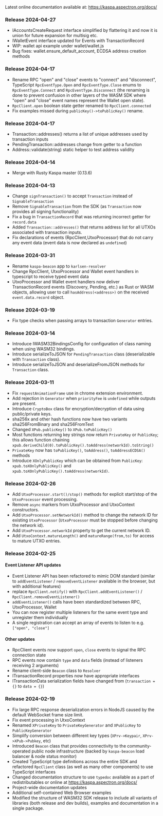 Latest online documentation available at: https://kaspa.aspectron.org/docs/
### Release 2024-04-27
 - IAccountsCreateRequest interface simplified by flattering it and now it is union for future expansion for multisig etc.
 - IWalletEvent interface updated for Events with TransactionRecord
 - WIP: wallet api example under wallet/wallet.js
 - Bug fixes: wallet.ensure_default_account, ECDSA address creation methods

### Release 2024-04-17

- Rename RPC "open" and "close" events to "connect" and "disconnect", TypeScript `RpcEventType.Open` and `RpcEventType.Close` enums to `RpcEventType.Connect` and `RpcEventType.Disconnect` (the renaming is done to prevent confusion in other layers of the WASM SDK where "open" and "close" event names represent the Wallet open state).
- `RpcClient.open` boolean state getter renamed to `RpcClient.connected`
- Fix examples missed during `publicKey()->toPublicKey()` rename.

### Release 2024-04-17

- Transaction::addresses() returns a list of unique addresses used by transaction inputs
- PendingTransaction::addresses change from getter to a function
- Address::validate(string) static helper to test address validity

### Release 2024-04-14

- Merge with Rusty Kaspa master (0.13.6)

### Release 2024-04-13

- Change `signTransaction()` to accept `Transaction` instead of `SignableTransaction`
- Remove `SignableTransaction` from the SDK (as `Transaction` now provides all signing functionality)
- Fix a bug in `TransactionRecord` that was returning incorrect getter for `record.data`
- Added `Transaction::addresses()` that returns address list for all UTXOs associated with transaction inputs.
- Fix declarations of events (RpcClient,UtxoProcessor) that do not carry any event data (event data is now declared as `undefined`)

### Release 2024-03-31

- Rename `kaspa-beacon` app to `karlsen-resolver`
- Change RpcClient, UtxoProcessor and Wallet event handlers in typescript to receive typed event data
- UtxoProcessor and Wallet event handlers now deliver TransactionRecord events (Discovery, Pending, etc.)
as Rust or WASM objects, allowing user to call `hasAddress(<address>)` on the received `event.data.record` object.

### Release 2024-03-19

- Fix type checks when passing arrays to transaction `Generator` entries.

### Release 2024-03-14

- Introduce IWASM32BindingsConfig for configuration of class naming when using WASM32 bindings.
- Introduce serializeToJSON for `PendingTransaction` class (deserializable with `Transaction` class).
- Introduce serializeToJSON and deserializeFromJSON methods for `Transaction` class.

### Release 2024-03-11

- Fix `requestAnimationFrame` use in chrome extension environment.
- Add rejection in `Generator` when `priorityFee` is `undefined` while outputs are present.
- Introduce `CryptoBox` class for encryption/decryption of data using public/private keys.
- sha256x and other hash functions now have two variants sha256FromBinary and sha256FromText
- Changed `XPub.publicKey()` to `XPub.toPublicKey()`
- Most functions returning key strings now return `PrivateKey` or `PublicKey`; this allows function chaining `xpub.deriveChild(0).toPublicKey().toAddress(networkId).toString()`
- `PrivateKey` now has `toPublicKey()`, `toAddress()`, `toAddressECDSA()` methods
- Introduce `XOnlyPublicKey` which can be obtained from `PublicKey`: `xpub.toXOnlyPublicKey()` and `xpub.toXOnlyPublicKey().toAddress(networkId)`. 

### Release 2024-02-26

- Add `UtxoProcessor.start()/stop()` methods for explicit start/stop of the `UtxoProcessor` event processing.
- Remove `async` markers from UtxoProcessor and UtxoContext constructors.
- Add `UtxoProcessor.setNetworkId()` method to change the network ID for existing `UtxoProcessor` (`UtxoProcessor` must be stopped before changing the network id).
- Add `UtxoProcessor.networkId` property to get the current network ID.
- Add `UtxoContext.matureLength()` and `matureRange(from,to)` for access to mature UTXO entries.


### Release 2024-02-25

#### Event Listener API updates
- Event Listener API has been refactored to mimic DOM standard (similar to `addEventListener` / `removeEventListener` available in the browser, but with additional features)
- replace `RpcClient.notify()` with `RpcClient.addEventListener()` / `RpcClient.removeEventListener()`
- `addEventListener()` calls have been standardized between RPC, UtxoProcessor, Wallet
- You can now register multiple listeners for the same event type and unregister them individually
- A single registration can accept an array of events to listen to e.g. `["open", "close"]`

#### Other updates
- RpcClient events now support `open`, `close` events to signal the RPC connection state
- RPC events now contain `type` and `data` fields (instead of listeners receiving 2 arguments)
- Rename client-side `Beacon` class to `Resolver`
- ITransactionRecord properties now have appropriate interfaces
- ITransactionData serialization fields have changed from (`transaction = {}` to `data = {}`)

### Release 2024-02-19

- Fix large RPC response deserialization errors in NodeJS caused by the default WebSocket frame size limit.
- Fix event processing in UtxoContext
- Renamed `XPrivateKey` to `PrivateKeyGenerator` and `XPublicKey` to `PublicKeyGenerator`
- Simplify conversion between different key types (`XPrv->Keypair`, `XPrv->XPub->Pubkey`, etc)
- Introduced `Beacon` class that provides connectivity to the community-operated public node infrastructure (backed by `kaspa-beacon` load balancer & node status monitor)
- Created TypeScript type definitions across the entire SDK and refactored `RpcClient` class (as well as many other components) to use TypeScript interfaces
- Changed documentation structure to use `typedoc` available as a part of redistributables or online at https://kaspa.aspectron.org/docs/
- Project-wide documentation updates
- Additional self-contained Web Browser examples
- Modified the structure of WASM32 SDK release to include all variants of libraries (both release and dev builds), examples and documentation in a single package.
